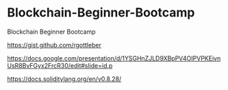 # Blockchain-Beginner-Bootcamp
Blockchain Beginner Bootcamp


https://gist.github.com/rgottleber

https://docs.google.com/presentation/d/1YSGHnZJLD9XBpPV4OIPVPKEivnUsR8BvFGyx2FrcR30/edit#slide=id.p

https://docs.soliditylang.org/en/v0.8.28/
